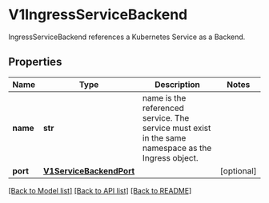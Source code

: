 # V1IngressServiceBackend

IngressServiceBackend references a Kubernetes Service as a Backend.

## Properties
Name | Type | Description | Notes
------------ | ------------- | ------------- | -------------
**name** | **str** | name is the referenced service. The service must exist in the same namespace as the Ingress object. | 
**port** | [**V1ServiceBackendPort**](V1ServiceBackendPort.md) |  | [optional] 

[[Back to Model list]](../README.md#documentation-for-models) [[Back to API list]](../README.md#documentation-for-api-endpoints) [[Back to README]](../README.md)


